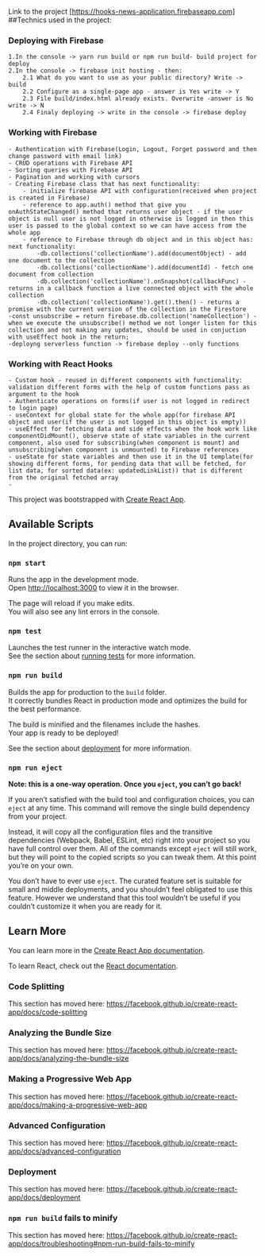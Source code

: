Link to the project [https://hooks-news-application.firebaseapp.com]
##Technics used in the project:
### Deploying with Firebase
    1.In the console -> yarn run build or npm run build- build project for deploy
    2.In the console -> firebase init hosting - then:
        2.1 What do you want to use as your public directory? Write -> build
        2.2 Configure as a single-page app - answer is Yes write -> Y
        2.3 File build/index.html already exists. Overwrite -answer is No write -> N
        2.4 Finaly deploying -> write in the console -> firebase deploy
### Working with Firebase
    - Authentication with Firebase(Login, Logout, Forget password and then change password with email link)
    - CRUD operations with Firebase API
    - Sorting queries with Firebase API
    - Pagination and working with cursors
    - Creating Firebase class that has next functionality:
        - initialize firebase API with configuration(received when project is created in Firebase)
        - reference to app.auth() method that give you onAuthStateChanged() method that returns user object - if the user object is null user is not logged in otherwise is logged in then this user is passed to the global context so we can have access from the whole app
        - reference to Firebase through db object and in this object has: next functionality:
            -db.collections('collectionName').add(documentObject) - add one document to the collection
            -db.collections('collectionName').add(documentId) - fetch one document from collection
            -db.collection('collectionName').onSnapshot(callbackFunc) - returns in a callback function a live connected object with the whole collection
            -db.collection('collectionName').get().then() - returns a promise with the current version of the collection in the Firestore
    -const unsubscribe = return firebase.db.collection('nameCollection') - when we execute the unsubscribe() method we not longer listen for this collection and not making any updates, should be used in conjuction with useEffect hook in the return;
    -deployng serverless function -> firebase deploy --only functions
### Working with React Hooks
    - Custom hook - reused in different components with functionality: validation different forms with the help of custom functions pass as argument to the hook
    - Authenticate operations on forms(if user is not logged in redirect to login page)
    - useContext for global state for the whole app(for firebase API object and user(if the user is not logged in this object is empty))
    - useEffect for fetching data and side effects when the hook work like componentDidMount(), observe state of state variables in the current component, also used for subscribing(when component is mount) and unsubscribing(when component is unmounted) to Firebase references 
    - useState for state variables and then use it in the UI template(for showing different forms, for pending data that will be fetched, for list data, for sorted data(ex: updatedLinkList)) that is different from the original fetched array
    -
This project was bootstrapped with [Create React App](https://github.com/facebook/create-react-app).

## Available Scripts

In the project directory, you can run:

### `npm start`

Runs the app in the development mode.<br>
Open [http://localhost:3000](http://localhost:3000) to view it in the browser.

The page will reload if you make edits.<br>
You will also see any lint errors in the console.

### `npm test`

Launches the test runner in the interactive watch mode.<br>
See the section about [running tests](https://facebook.github.io/create-react-app/docs/running-tests) for more information.

### `npm run build`

Builds the app for production to the `build` folder.<br>
It correctly bundles React in production mode and optimizes the build for the best performance.

The build is minified and the filenames include the hashes.<br>
Your app is ready to be deployed!

See the section about [deployment](https://facebook.github.io/create-react-app/docs/deployment) for more information.

### `npm run eject`

**Note: this is a one-way operation. Once you `eject`, you can’t go back!**

If you aren’t satisfied with the build tool and configuration choices, you can `eject` at any time. This command will remove the single build dependency from your project.

Instead, it will copy all the configuration files and the transitive dependencies (Webpack, Babel, ESLint, etc) right into your project so you have full control over them. All of the commands except `eject` will still work, but they will point to the copied scripts so you can tweak them. At this point you’re on your own.

You don’t have to ever use `eject`. The curated feature set is suitable for small and middle deployments, and you shouldn’t feel obligated to use this feature. However we understand that this tool wouldn’t be useful if you couldn’t customize it when you are ready for it.

## Learn More

You can learn more in the [Create React App documentation](https://facebook.github.io/create-react-app/docs/getting-started).

To learn React, check out the [React documentation](https://reactjs.org/).

### Code Splitting

This section has moved here: https://facebook.github.io/create-react-app/docs/code-splitting

### Analyzing the Bundle Size

This section has moved here: https://facebook.github.io/create-react-app/docs/analyzing-the-bundle-size

### Making a Progressive Web App

This section has moved here: https://facebook.github.io/create-react-app/docs/making-a-progressive-web-app

### Advanced Configuration

This section has moved here: https://facebook.github.io/create-react-app/docs/advanced-configuration

### Deployment

This section has moved here: https://facebook.github.io/create-react-app/docs/deployment

### `npm run build` fails to minify

This section has moved here: https://facebook.github.io/create-react-app/docs/troubleshooting#npm-run-build-fails-to-minify

